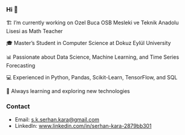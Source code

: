 ### Hi 👋

🏗 I’m currently working on Ozel Buca OSB Mesleki ve Teknik Anadolu Lisesi as Math Teacher

🎓 Master’s Student in Computer Science at Dokuz Eylül University

📊 Passionate about Data Science, Machine Learning, and Time Series Forecasting

💻 Experienced in Python, Pandas, Scikit-Learn, TensorFlow, and SQL

🚀 Always learning and exploring new technologies


### Contact
- Email: s.k.serhan.kara@gmail.com
- LinkedIn: www.linkedin.com/in/serhan-kara-2879bb301
<!--
**ceskara/ceskara** is a ✨ _special_ ✨ repository because its `README.md` (this file) appears on your GitHub profile.
-->
